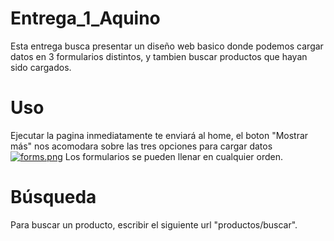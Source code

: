 # Entrega_1_Aquino
Esta entrega busca presentar un diseño web basico donde podemos cargar datos en 3 formularios distintos, y tambien buscar productos que hayan sido cargados.
# Uso
Ejecutar la pagina inmediatamente te enviará al home, el boton "Mostrar más" nos acomodara sobre las tres opciones para cargar datos
[![forms.png](https://i.postimg.cc/sfWGC58Z/forms.png)](https://postimg.cc/F19Hjkh9)
Los formularios se pueden llenar en cualquier orden.
# Búsqueda
Para buscar un producto, escribir el siguiente url "productos/buscar".